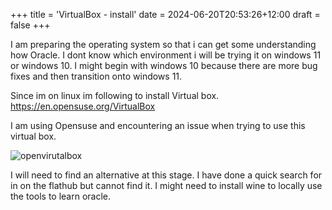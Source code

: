 +++
title = 'VirtualBox - install'
date = 2024-06-20T20:53:26+12:00
draft = false
+++

I am preparing the operating system so that i can get some understanding how Oracle.
I dont know which environment i will be trying it on windows 11 or windows 10. I might begin with windows 10 because there are more bug fixes and then transition onto windows 11. 

Since im on linux im following to install Virtual box.
https://en.opensuse.org/VirtualBox

I am using Opensuse and encountering an issue when trying to use this virtual box.

![openvirutalbox](openvirutalbox.png)

I will need to find an alternative at this stage. 
I have done a quick search for in on the flathub but cannot find it. 
I might need to install wine to locally use the tools to learn oracle.
